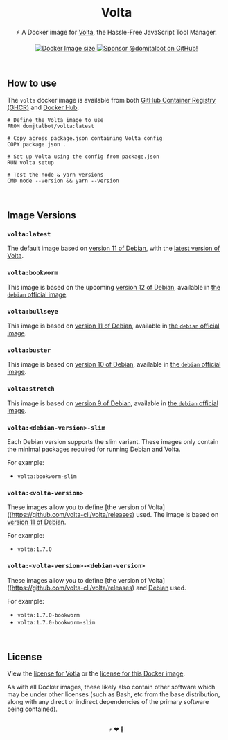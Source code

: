<br/>

<h1 align="center">Volta</h1>

<p align="center">⚡ A Docker image for <a href="https://volta.sh">Volta</a>, the Hassle-Free JavaScript Tool Manager.</p>

<div align="center">
  <p dir="auto">
    <a href="https://hub.docker.com/r/domjtalbot/volta">
      <img src="https://img.shields.io/docker/image-size/domjtalbot/volta/latest?style=flat&logoColor=white&logo=docker" alt="Docker Image size" />
    </a>
    <a href="https://github.com/sponsors/domjtalbot">
      <img src="https://img.shields.io/badge/Sponsor @domjtalbot-30363D?style=flat&logo=GitHub-Sponsors&logoColor=#EA4AAA" alt="Sponsor @domjtalbot on GitHub!" />
    </a>
  </p>
</div>

<br/>

## How to use

The `volta` docker image is available from both [GitHub Container Registry (GHCR)](https://github.com/domjtalbot/docker-volta/pkgs/container/volta) and [Docker Hub](https://hub.docker.com/r/domjtalbot/volta).

```docker
# Define the Volta image to use
FROM domjtalbot/volta:latest

# Copy across package.json containing Volta config
COPY package.json .

# Set up Volta using the config from package.json
RUN volta setup

# Test the node & yarn versions
CMD node --version && yarn --version
```

<br/>

## Image Versions

### `volta:latest`

The default image based on [version 11 of Debian](https://www.debian.org/releases/bullseye/), with the [latest version of Volta](https://github.com/volta-cli/volta/releases).

### `volta:bookworm`

This image is based on the upcoming [version 12 of Debian](https://www.debian.org/releases/bookworm/), available in [the `debian` official image](https://hub.docker.com/_/debian).

### `volta:bullseye`

This image is based on [version 11 of Debian](https://www.debian.org/releases/bullseye/), available in [the `debian` official image](https://hub.docker.com/_/debian).

### `volta:buster`

This image is based on [version 10 of Debian](https://www.debian.org/releases/buster/), available in [the `debian` official image](https://hub.docker.com/_/debian).

### `volta:stretch`

This image is based on [version 9 of Debian](https://www.debian.org/releases/stretch/), available in [the `debian` official image](https://hub.docker.com/_/debian).

### `volta:<debian-version>-slim`

Each Debian version supports the slim variant. These images only contain the minimal packages required for running Debian and Volta.

For example:

- `volta:bookworm-slim`

### `volta:<volta-version>`

These images allow you to define [the version of Volta]((https://github.com/volta-cli/volta/releases) used. The image is based on [version 11 of Debian](https://www.debian.org/releases/bullseye/).

For example:

- `volta:1.7.0`

### `volta:<volta-version>-<debian-version>`

These images allow you to define [the version of Volta]((https://github.com/volta-cli/volta/releases) and [Debian](https://www.debian.org/releases/bullseye/) used.

For example:

- `volta:1.7.0-bookworm`
- `volta:1.7.0-bookworm-slim`

<br/>

## License

View the [license for Votla](https://github.com/volta-cli/volta/blob/main/LICENSE) or the [license for this Docker image](LICENSE).

As with all Docker images, these likely also contain other software which may be under other licenses (such as Bash, etc from the base distribution, along with any direct or indirect dependencies of the primary software being contained).

<br/>

<div align="center">
<small>⚡ ♥ 🐳</small></div>

